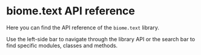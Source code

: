 # biome.text API reference
Here you can find the API reference of the `biome.text` library.

Use the left-side bar to navigate through the library API or the search bar to find specific modules, classes and methods.
